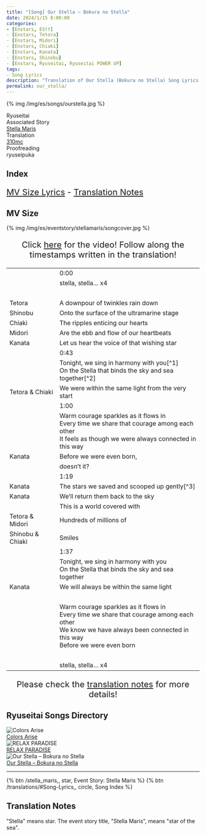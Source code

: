 ```yaml
---
title: "[Song] Our Stella – Bokura no Stella"
date: 2024/1/15 8:00:00
categories:
- [Enstars, ES!!]
- [Enstars, Tetora]
- [Enstars, Midori]
- [Enstars, Chiaki]
- [Enstars, Kanata]
- [Enstars, Shinobu]
- [Enstars, Ryuseitai, Ryuseitai POWER UP]
tags:
- Song Lyrics
description: "Translation of Our Stella (Bokura no Stella) Song Lyrics by 310mc. By Ryuseitai from the Climax Event Stella Maris."
permalink: our_stella/
---
```


{% img /img/es/songs/ourstella.jpg %}

<div class="three-wrapper" style="--storyColor:#965e7d;--storyColor-rgb:150,94,125;--storyColor-h:326.8;--storyColor-s: 23%;--storyColor-l:47.8%;">
    <div class="info-area">
        <div class="info">
            <div class="info-item characters">
                <div class="label">
                    Ryuseitai
                </div>
                <div class="value">
                <a href="/categories/Enstars/Kanata" character="Kanata"></a>
                <a href="/categories/Enstars/Tetora" character="Tetora"></a>
                <a href="/categories/Enstars/Chiaki" character="Chiaki"></a>
                <a href="/categories/Enstars/Midori" character="Midori"></a>
                <a href="/categories/Enstars/Shinobu" character="Shinobu"></a>
                </div>
            </div>
            <div class="info-item one">
                <div class="label">
                    Associated Story
                </div>
                <div class="value">
                    <a href="/stella_maris">Stella Maris</a>
                </div>
            </div>
            <div class="info-item two">
                <div class="label">
                    Translation
                </div>
                <div class="value">
                    <a href="/about">310mc</a>
                </div>
            </div>
            <div class="info-item three">
                <div class="label">
                   Proofreading
                </div>
                <div class="value">
                    ryuseipuka
                </div>
            </div>
        </div>
    </div>
</div>

<!-- more -->

## Index
<p style="font-size:22px;"><a href="#MV-Size">MV Size Lyrics</a> - <a href="#Translation-Notes">Translation Notes</a></p>

## MV Size

{% img /img/es/eventstory/stellamaris/songcover.jpg %}

<p style="text-align:center;font-size:22px;">Click <a href="https://www.youtube.com/watch?v=USpJ_6dGGTg" target="_blank">here</a> for the video! Follow along the timestamps written in the translation!</p>

<table class="lyrics">
  <tr>
    <td class="timestamp name"></td>
    <td class="timestamp"><span class="timestamp">0:00</span></td>
  </tr>
  <tr>
    <td class="name"></td>
    <td>stella, stella… x4</td>
  </tr>
  <tr>
  <td><br></td>
  <td><br></td>
  </tr>
  <tr>
    <td class="name"><span class="tetora">Tetora</span></td>
    <td>A downpour of twinkles rain down</td>
  </tr>
  <tr>
    <td class="name"><span class="shinobu">Shinobu</span></td>
    <td>Onto the surface of the ultramarine stage</td>
  </tr>
  <tr>
    <td class="name"><span class="chiaki">Chiaki</span></td>
    <td>The ripples enticing our hearts</td>
  </tr>
  <tr>
    <td class="name"><span class="midori">Midori</span></td>
    <td>Are the ebb and flow of our heartbeats</td>
  </tr>
  <tr>
    <td class="name"><span class="kanata">Kanata</span></td>
    <td>Let us hear the voice of that wishing star</td>
  </tr>
  <tr>
    <td class="timestamp name"></td>
    <td class="timestamp"><span class="timestamp">0:43</span></td>
  </tr>
  <tr>
    <td class="name"></td>
    <td>Tonight, we sing in harmony with you[^1]<br>On the Stella that binds the sky and sea together[^2]</td>
  </tr>
  <tr>
    <td class="name"><span class="tetora">Tetora</span> & <span class="chiaki">Chiaki</span></td>
    <td>We were within the same light from the very start</td>
  </tr>
  <tr>
    <td class="timestamp name"></td>
    <td class="timestamp"><span class="timestamp">1:00</span></td>
  </tr>
  <tr>
    <td class="name"></td>
    <td>Warm courage sparkles as it flows in<br>Every time we share that courage among each other<br>It feels as though we were always connected in this way</td>
  </tr>
  <tr>
    <td class="name"><span class="kanata">Kanata</span></td>
    <td>Before we were even born,</td>
  </tr>
  <tr>
    <td class="name"></td>
    <td>doesn’t it?</td>
  </tr>
  <tr>
    <td class="timestamp name"></td>
    <td class="timestamp"><span class="timestamp">1:19</span></td>
  </tr>
  <tr>
    <td class="name"><span class="kanata">Kanata</span></td>
    <td>The stars we saved and scooped up gently[^3]</td>
  </tr>
  <tr>
    <td class="name"><span class="kanata">Kanata</span></td>
    <td>We’ll return them back to the sky</td>
  </tr>
  <tr>
    <td class="name"></td>
    <td>This is a world covered with</td>
  </tr>
  <tr>
    <td class="name"><span class="tetora">Tetora</span> & <span class="midori">Midori</span></td>
    <td>Hundreds of millions of</td>
  </tr>
  <tr>
    <td class="name"><span class="shinobu">Shinobu</span> & <span class="chiaki">Chiaki</span></td>
    <td>Smiles</td>
  </tr>
  <tr>
    <td class="timestamp name"><br></td>
    <td class="timestamp"><span class="timestamp">1:37</span></td>
  </tr>
  <tr>
    <td class="name"></td>
    <td>Tonight, we sing in harmony with you<br>On the Stella that binds the sky and sea together</td>
  </tr>
  <tr>
    <td class="name"><span class="kanata">Kanata</span></td>
    <td>We will always be within the same light</td>
  </tr>
  <tr>
    <td><br></td>
    <td><br></td>
  </tr>
  <tr>
    <td class="name"></td>
    <td>Warm courage sparkles as it flows in<br>Every time we share that courage among each other<br>We know we have always been connected in this way<br>Before we were even born</td>
  </tr>
  <tr>
    <td><br></td>
    <td><br></td>
  </tr>
  <tr>
    <td class="name"></td>
    <td>stella, stella… x4</td>
  </tr>
</table>

<p style="text-align:center;font-size:22px;">Please check the <a href="#Translation-Notes">translation notes</a> for more details!</p>

## Ryuseitai Songs Directory

<div class="stories">
  <div class="story">
      <div class="thumbimage">
          <img
              src="/img/es/songs/colorsarise.jpg"
              alt="Colors Arise"
          />
      </div>
      <a href="/colors_arise" class="storyName" target="_blank">
          <span>Colors Arise</span>
          <span class="read"></span>
      </a>
  </div>
  <div class="story">
      <div class="thumbimage">
          <img
              src="/img/es/songs/relaxparadise.jpg"
              alt="RELAX PARADISE"
          />
      </div>
      <a href="/RELAX_PARADISE" class="storyName" target="_blank">
          <span>RELAX PARADISE</span>
          <span class="read"></span>
      </a>
  </div>
  <div class="story">
      <div class="thumbimage">
          <img
              src="/img/es/songs/ourstella.jpg"
              alt="Our Stella – Bokura no Stella"
          />
      </div>
      <a href="/our_stella" class="storyName" target="_blank">
          <span>Our Stella – Bokura no Stella</span>
          <span class="read"></span>
      </a>
  </div>
</div>

<hr>

<div toc>
{% btn /stella_maris,, star, Event Story: Stella Maris %}
{% btn /translations/#Song-Lyrics,, circle, Song Index %}
</div>

## Translation Notes

"Stella" means star. The event story title, "Stella Maris", means "star of the sea".

[^1]: The word translated as "sing" is <em>kanade(ru)</em> in Japanese. The word shares the same kanji in Kanata’s name (奏). Alongside the above note, <em>kanadeau</em> (sing in harmony) can possibly be interpreted as a wordplay of "sing" and "encounter" (<em>deau</em> 出会う).
[^2]: The horizon, where the sea and sky meet, is a common theme for Kanata, as seen in his first solo song, <a href="https://ensemble-stars.fandom.com/wiki/Marine_Blue_Rendezvous_(Lyrics)" target="_blank">marine blue rendezvous</a>.
[^3]: "Saved and scooped up" comes from the wordplay for <em>sukuu</em> すくう, which can be read as both "save/rescue" and "scoop". Kanata sings a similar line like this in <a href="https://ensemble-stars.fandom.com/wiki/Ryusei_Hanabi_(Lyrics)" target="_blank">Ryusei Hanabi</a>.
